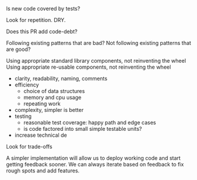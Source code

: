 

Is new code covered by tests?

Look for repetition. DRY.

Does this PR add code-debt?


Following existing patterns that are bad?
Not following existing patterns that are good?

Using appropriate standard library components, not reinventing the wheel
Using appropriate re-usable components, not reinventing the wheel


- clarity, readability, naming, comments
- efficiency
  - choice of data structures
  - memory and cpu usage
  - repeating work
- complexity, simpler is better
- testing
  - reasonable test coverage: happy path and edge cases
  - is code factored into small simple testable units?
- increase technical de


Look for trade-offs


A simpler implementation will allow us to deploy working code and start getting feedback sooner. We can always iterate based on feedback to fix rough spots and add features.

